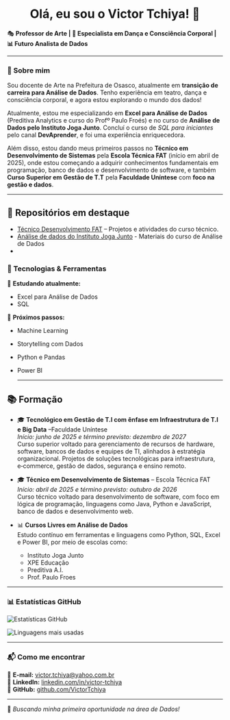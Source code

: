 <h1 align="center">Olá, eu sou o Victor Tchiya! 👋</h1>

🎭 **Professor de Arte | 🎨 Especialista em Dança e Consciência Corporal | 📊 Futuro Analista de Dados**  

---

### 🚀 Sobre mim  
Sou docente de Arte na Prefeitura de Osasco, atualmente em **transição de carreira para Análise de Dados**. Tenho experiência em teatro, dança e consciência corporal, e agora estou explorando o mundo dos dados!  

Atualmente, estou me especializando em **Excel para Análise de Dados** (Preditiva Analytics e curso do Profº Paulo Froés) e no curso de **Análise de Dados pelo Instituto Joga Junto**. 
Concluí o curso de *SQL para iniciantes* pelo canal **DevAprender**, e foi uma experiência enriquecedora.

Além disso, estou dando meus primeiros passos no **Técnico em Desenvolvimento de Sistemas** pela **Escola Técnica FAT** (início em abril de 2025), onde estou começando a adquirir conhecimentos fundamentais em programação, banco de dados e desenvolvimento de software, e também **Curso Superior em Gestão de T.T** pela **Faculdade Uníntese** com **foco na gestão e dados**.  

---
## 📂 Repositórios em destaque
- [Técnico Desenvolvimento FAT](https://github.com/VictorTchiya/T-cnico-Desenvolvimento-FAT) – Projetos e atividades do curso técnico.
- [Análise de dados do Instituto Joga Junto](https://github.com/VictorTchiya/portfolio-analise-de-dados) - Materiais do curso de Análise de Dados
- 


### 🔧 Tecnologias & Ferramentas  
📌 **Estudando atualmente:**  
- Excel para Análise de Dados
- SQL
 
  
📌 **Próximos passos:**  
- Machine Learning  
- Storytelling com Dados
- Python e Pandas
- Power BI

  ---

## 📚 Formação

- 🎓 **Tecnológico em Gestão de T.I com ênfase em Infraestrutura de T.I e Big Data** –Faculdade Uníntese  
  *Início: junho de 2025 e término previsto: dezembro de 2027*  
  Curso superior voltado para gerenciamento de recursos de hardware, software, bancos de dados e equipes de TI, alinhados à estratégia organizacional. Projetos de soluções tecnológicas para infraestrutura, e‑commerce, gestão de dados, segurança e ensino remoto.

- 🎓 **Técnico em Desenvolvimento de Sistemas** – Escola Técnica FAT  
  *Início: abril de 2025 e término previsto: outubro de 2026*  
  Curso técnico voltado para desenvolvimento de software, com foco em lógica de programação, linguagens como Java, Python e JavaScript, banco de dados e desenvolvimento web.

- 📊 **Cursos Livres em Análise de Dados**  
  Estudo contínuo em ferramentas e linguagens como Python, SQL, Excel e Power BI, por meio de escolas como:  
  - Instituto Joga Junto  
  - XPE Educação  
  - Preditiva A.I.  
  - Prof. Paulo Froes
 
---

### 📊 Estatísticas GitHub

![Estatísticas GitHub](https://github-readme-stats.vercel.app/api?username=VictorTchiya&show_icons=true&theme=default&include_all_commits=true&count_private=true)

![Linguagens mais usadas](https://github-readme-stats.vercel.app/api/top-langs/?username=VictorTchiya&layout=compact&theme=default)



---

### 📬 Como me encontrar  
📧 **E-mail:** [victor.tchiya@yahoo.com.br](mailto:victor.tchiya@yahoo.com.br)  
🔗 **LinkedIn:** [linkedin.com/in/victor-tchiya](https://www.linkedin.com/in/victor-tchiya/)  
🐙 **GitHub:** [github.com/VictorTchiya](https://github.com/VictorTchiya)  

---

🚀 *Buscando minha primeira oportunidade na área de Dados!*






